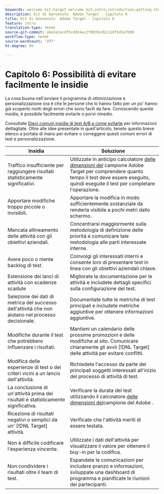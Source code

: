 ```yaml
---
keywords: welcome kit;target welcome kit;intro;introduction;getting started
description: Kit di benvenuto  Adobe Target - Capitolo 6
title: Kit di benvenuto  Adobe Target - Capitolo 6
feature: intro
translation-type: tm+mt
source-git-commit: abe2e2acdf5cdd24ac2f9039cdb1119f5d3afb90
workflow-type: tm+mt
source-wordcount: '377'
ht-degree: 0%

---
```



# Capitolo 6: Possibilità di evitare facilmente le insidie

La cosa buona nell&#39;avviare il programma di ottimizzazione e personalizzazione ora è che le persone che lo hanno fatto per un po&#39; hanno già scoperto molti degli errori che sono facili da fare. Conoscendo queste insidie, è possibile facilmente evitarle o porvi rimedio.

Consultate [Dieci comuni insidie di test A/B e come evitarle](/help/c-activities/t-test-ab/common-ab-testing-pitfalls.md) per informazioni dettagliate. Oltre alle idee presentate in quell&#39;articolo, tenete questo breve elenco a portata di mano per evitare o correggere questi comuni errori di test e personalizzazione.

| Insidia | Soluzione |
| --- | --- |
| Traffico insufficiente per raggiungere risultati statisticamente significativi. | Utilizzate in anticipo  calcolatore [delle dimensioni del](https://docs.adobe.com/content/target-microsite/testcalculator.html) campione Adobe Target per comprendere quanto tempo il test deve essere eseguito, quindi eseguite il test per completare l&#39;operazione. |
| Apportare modifiche troppo piccole o invisibili. | Apportare la modifica in modo sufficientemente sostanziale da renderla visibile a pochi metri dallo schermo. |
| Mancata allineamento delle attività con gli obiettivi aziendali. | Concentrarsi maggiormente sulla metodologia di definizione delle priorità e comunicare tale metodologia alle parti interessate interne. |
| Avere poco o niente backlog di test. | Coinvolgi gli interessati interni e consente loro di presentare test in linea con gli obiettivi aziendali chiave. |
| Estensione dei lanci di attività con scadenze scadute | Migliorate la documentazione per le attività e includete dettagli specifici sulla configurazione del test. |
| Selezione dei dati di metrica del successo dell&#39;attività che non aiutano nel processo decisionale. | Documentate tutte le metriche di test principali e includete metriche aggiuntive per ottenere informazioni aggiuntive. |
| Modifiche durante il test che potrebbero influenzare i risultati. | Mantieni un calendario delle prossime promozioni e delle modifiche al sito. Comunicare chiaramente gli avvii [!DNL Target] delle attività per evitare conflitti. |
| Modifica delle esperienze di test o dei criteri vicini a un lancio dell&#39;attività. | Richiedete l&#39;accesso da parte dei principali soggetti interessati all&#39;inizio del processo di attività di test. |
| La conclusione di un&#39;attività prima dei risultati è statisticamente significativa. | Verificare la durata del test utilizzando il calcolatore [delle dimensioni del](https://docs.adobe.com/content/target-microsite/testcalculator.html)campione del Adobe . |
| Ricezione di risultati negativi o semplici da un&#39; [!DNL Target] attività. | Verificate che l&#39;attività meriti di essere testata. |
| Non è difficile codificare l&#39;esperienza vincente. | Utilizzate i dati dell&#39;attività per visualizzare il valore per ottenere il buy-in per la codifica. |
| Non condividere i risultati oltre il team di test. | Espandete le comunicazioni per includere pranzo e informazioni, sviluppate una dashboard di programma e pianificate le riunioni dei partecipanti. |